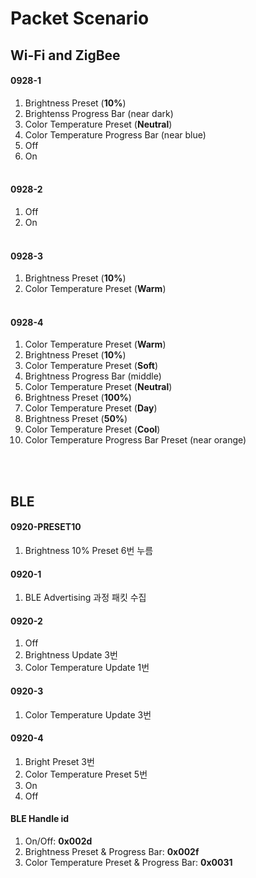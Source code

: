 # Packet Scenario

## Wi-Fi and ZigBee
#### 0928-1
1. Brightness Preset (**10%**)
2. Brightenss Progress Bar (near dark)
3. Color Temperature Preset (**Neutral**)
4. Color Temperature Progress Bar (near blue)
5. Off
6. On <br><br>

#### 0928-2
1. Off
2. On <br><br>

#### 0928-3
1. Brightness Preset (**10%**)
2. Color Temperature Preset (**Warm**) <br><br>

#### 0928-4
1. Color Temperature Preset (**Warm**)
2. Brightness Preset (**10%**)
3. Color Temperature Preset (**Soft**)
4. Brightness Progress Bar (middle)
5. Color Temperature Preset (**Neutral**)
6. Brightness Preset (**100%**)
7. Color Temperature Preset (**Day**)
8. Brightness Preset (**50%**)
9. Color Temperature Preset (**Cool**)
10. Color Temperature Progress Bar Preset (near orange) <br><br>

<br>

## BLE
#### 0920-PRESET10
1. Brightness 10% Preset 6번 누름

#### 0920-1
1. BLE Advertising 과정 패킷 수집

#### 0920-2
1. Off
2. Brightness Update 3번
3. Color Temperature Update 1번

#### 0920-3
1. Color Temperature Update 3번

#### 0920-4
1. Bright Preset 3번
2. Color Temperature Preset 5번
3. On
4. Off


#### BLE Handle id
1. On/Off: **0x002d**
2. Brightness Preset & Progress Bar: **0x002f**
3. Color Temperature Preset & Progress Bar: **0x0031**
